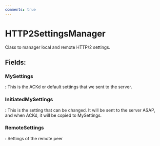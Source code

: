 ```yaml
---
comments: true
---
```

# HTTP2SettingsManager

Class to manager local and remote HTTP/2 settings. 

## **Fields**:
### **MySettings**
: This is the ACKd or default settings that we sent to the server. 
### **InitiatedMySettings**
: This is the setting that can be changed. It will be sent to the server ASAP, and when ACKd, it will be copied to MySettings. 
### **RemoteSettings**
: Settings of the remote peer 